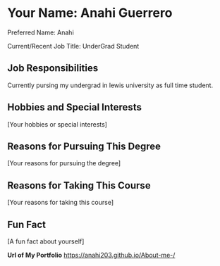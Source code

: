 
Your Name: Anahi Guerrero
=========================

Preferred Name: Anahi

Current/Recent Job Title: UnderGrad Student

Job Responsibilities
--------------------

Currently pursing my undergrad in lewis university as full time student.

Hobbies and Special Interests
-----------------------------

\[Your hobbies or special interests\]

Reasons for Pursuing This Degree
--------------------------------

\[Your reasons for pursuing the degree\]

Reasons for Taking This Course
------------------------------

\[Your reasons for taking this course\]

Fun Fact
--------

\[A fun fact about yourself\]

**Url of My Portfolio**
https://anahi203.github.io/About-me-/

